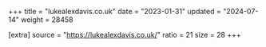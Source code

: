 +++
title = "lukealexdavis.co.uk"
date = "2023-01-31"
updated = "2024-07-14"
weight = 28458

[extra]
source = "https://lukealexdavis.co.uk/"
ratio = 21
size = 28
+++
